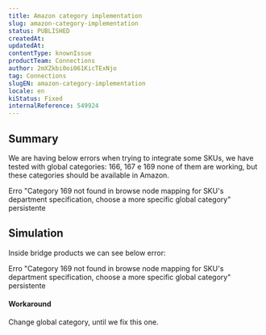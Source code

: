 ```yaml
---
title: Amazon category implementation
slug: amazon-category-implementation
status: PUBLISHED
createdAt: 
updatedAt: 
contentType: knownIssue
productTeam: Connections
author: 2mXZkbi0oi061KicTExNjo
tag: Connections
slugEN: amazon-category-implementation
locale: en
kiStatus: Fixed
internalReference: 549924
---
```


## Summary


We are having below errors when trying to integrate some SKUs, we have tested with global categories: 166, 167 e 169 none of them are working, but these categories should be available in Amazon.

Erro "Category 169 not found in browse node mapping for SKU's department specification, choose a more specific global category" persistente
## Simulation



Inside bridge products we can see below error:

Erro "Category 169 not found in browse node mapping for SKU's department specification, choose a more specific global category" persistente



#### Workaround



Change global category, until we fix this one.
